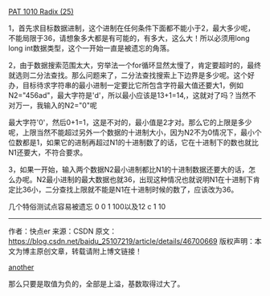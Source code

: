 [PAT 1010 Radix (25)](https://blog.csdn.net/baidu_25107219/article/details/46700669)

1，首先求目标数据进制，这个进制在任何条件下面都不能小于2，最大多少呢，不能局限于36，请想象多大都是有可能的，有多大，这么大！所以必须用long long int数据类型，这个一开始一直是被遗忘的角落。

2，由于数据搜索范围太大，穷举法一个for循环显然太慢了，肯定要超时的，最终就选则二分法查找。那么问题来了，二分法查找搜索上下边界是多少呢。这个好办，目标待求字符串的最小进制一定要比它所包含字符最大值还要大1，例如N2="456ad"，最大字符是'd'，所以最小应该是13+1=14,，这就对了吗？当然不对万一，我输入的N2="0"呢

最大字符'0'，然后0+1=1，这是不对的，最小值是2才对。那么它的上限是多少呢，上限当然不能超过另外一个数据的十进制大小，因为N2不为0情况下，最小个位数都是1，如果它的进制再超过N1的十进制数了的话，它在十进制下的数也就比N1还要大，不符合要求。

3，如果一开始，输入两个数据N2最小进制都比N1的十进制数据还要大的话，怎么办呢。N2最小进制的最大数据也就36，出现这种情况也就说明N1在十进制下肯定比36小，二分查找上限就不能是N1在十进制时候的数了，应该改为36。

几个特俗测试点容易被遗忘 0 0 1 100以及12 c 1 10


--------------------- 
作者：快点er 
来源：CSDN 
原文：https://blog.csdn.net/baidu_25107219/article/details/46700669 
版权声明：本文为博主原创文章，转载请附上博文链接！

[another](https://blog.csdn.net/CV_Jason/article/details/80993283)

那么只要是取值为负的，全部是上溢，基数取得过大了。 
